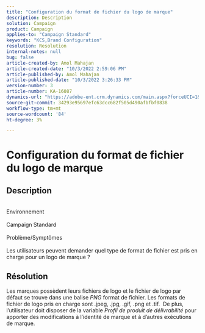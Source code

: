 ```yaml
---
title: "Configuration du format de fichier du logo de marque"
description: Description
solution: Campaign
product: Campaign
applies-to: "Campaign Standard"
keywords: "KCS,Brand Configuration"
resolution: Resolution
internal-notes: null
bug: false
article-created-by: Amol Mahajan
article-created-date: "10/3/2022 2:59:06 PM"
article-published-by: Amol Mahajan
article-published-date: "10/3/2022 3:26:33 PM"
version-number: 3
article-number: KA-16087
dynamics-url: "https://adobe-ent.crm.dynamics.com/main.aspx?forceUCI=1&pagetype=entityrecord&etn=knowledgearticle&id=82aa72ea-2b43-ed11-bba2-0022480869de"
source-git-commit: 34293e95697efc63dcc682f505d490afbfbf0838
workflow-type: tm+mt
source-wordcount: '84'
ht-degree: 3%

---
```


# Configuration du format de fichier du logo de marque

## Description

<br>Environnement<br><br>
Campaign Standard
<br><br>Problème/Symptômes<br><br>
Les utilisateurs peuvent demander quel type de format de fichier est pris en charge pour un logo de marque ?


## Résolution


Les marques possèdent leurs fichiers de logo et le fichier de logo par défaut se trouve dans une balise *PNG* format de fichier. Les formats de fichier de logo pris en charge sont .jpeg, .jpg, .gif, .png et .tif.  De plus, l’utilisateur doit disposer de la variable *Profil de produit de délivrabilité* pour apporter des modifications à l’identité de marque et à d’autres exécutions de marque.


